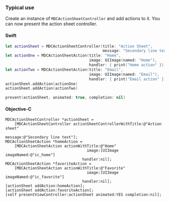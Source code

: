 ### Typical use

Create an instance of `MDCActionSheetController` and add actions to it. You can now 
present the action sheet controller.

<!--<div class="material-code-render" markdown="1">-->
#### Swift
```swift
let actionSheet = MDCActionSheetController(title: "Action Sheet", 
                                           message: "Secondary line text")
let actionOne = MDCActionSheetAction(title: "Home", 
                                     image: UIImage(named: "Home"), 
                                     handler: { print("Home action" })
let actionTwo = MDCActionSheetAction(title: "Email", 
                                     image: UIImage(named: "Email"), 
                                     handler: { print("Email action" })
actionSheet.addAction(actionOne)
actionSheet.addAction(actionTwo)

present(actionSheet, animated: true, completion: nil)
```

#### Objective-C

```objc
MDCActionSheetController *actionSheet =
    [MDCActionSheetController actionSheetControllerWithTitle:@"Action sheet"
                                                     message:@"Secondary line text"];
MDCActionSheetAction *homeAction = 
    [MDCActionSheetAction actionWithTitle:@"Home"
                                    image:[UIImage imageNamed:@"ic_home"]
                                  handler:nil];
MDCActionSheetAction *favoriteAction =
    [MDCActionSheetAction actionWithTitle:@"Favorite"
                                    image:[UIImage imageNamed:@"ic_favorite"]
                                  handler:nil];
[actionSheet addAction:homeAction];
[actionSheet addAction:favoriteAction];
[self presentViewController:actionSheet animated:YES completion:nil];
```
<!--</div>-->
